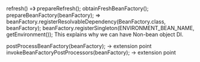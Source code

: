 refresh() =》
prepareRefresh(); 
obtainFreshBeanFactory();
prepareBeanFactory(beanFactory); =>     beanFactory.registerResolvableDependency(BeanFactory.class, beanFactory);
                                        beanFactory.registerSingleton(ENVIRONMENT_BEAN_NAME, getEnvironment());
This explains why we can have Non-bean object DI.


postProcessBeanFactory(beanFactory); -> extension point
invokeBeanFactoryPostProcessors(beanFactory); -> extension point